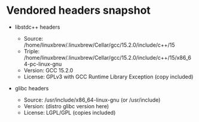 # Vendored headers snapshot

- libstdc++ headers
  - Source: /home/linuxbrew/.linuxbrew/Cellar/gcc/15.2.0/include/c++/15
  - Triple: /home/linuxbrew/.linuxbrew/Cellar/gcc/15.2.0/include/c++/15/x86_64-pc-linux-gnu
  - Version: GCC 15.2.0
  - License: GPLv3 with GCC Runtime Library Exception (copy included)

- glibc headers
  - Source: /usr/include/x86_64-linux-gnu (or /usr/include)
  - Version: (distro glibc version here)
  - License: LGPL/GPL (copies included)